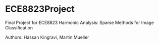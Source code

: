 ECE8823Project
==============

Final Project for ECE8823 Harmonic Analysis: Sparse Methods for Image Classification

Authors: Hassan Kingravi, Martin Mueller
